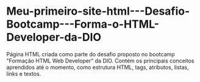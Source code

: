 # Meu-primeiro-site-html---Desafio-Bootcamp---Forma-o-HTML-Developer-da-DIO
Página HTML criada como parte do desafio proposto no bootcamp "Formação HTML Web Developer" da DIO. Contém os principais conceitos aprendidos até o momento, como estrutura HTML, tags, atributos, listas, links e textos.
